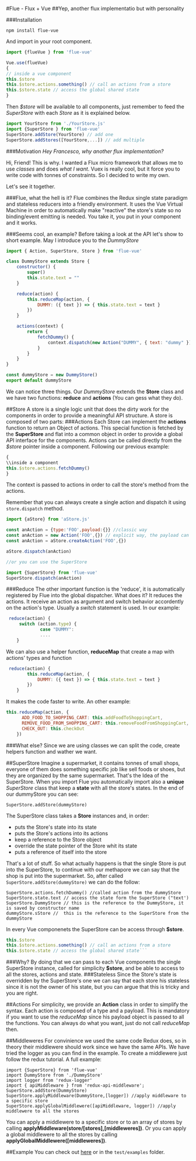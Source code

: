 #Flue - Flux + Vue
##Yep, another flux implementatio but with personality

###Installation

```
npm install flue-vue
```
And import in your root component.

```javascript
import {flueVue } from 'flue-vue'

Vue.use(flueVue)
{
// inside a vue component
this.$store
this.$store.actions.something() // call an actions from a store
this.$store.state // access the global shared state
}
```

Then *$store* will be available to all components, just remember to feed the *SuperStore* with each *Store* as it is explained below.

```javascript
import YourStore from './YourStore.js'
import {SuperStore } from 'flue-vue'
SuperStore.addStore(YourStore) // add one
SuperStore.addStores([YourStore,...]) // add multiple
```


###Motivation
*Hey Francesco, why another flux implementation?*

Hi, Friend! This is why. I wanted a Flux micro framework that allows me to use *classes* and does *what I want*. Vuex is really cool, but it force you to write code with tonnes of constraints. So I decided to write my own. 

Let's see it together.

###Flue, what the hell is it?
Flue combines the Redux single state paradigm and stateless reducers into a friendly environment. It uses the Vue Virtual Machine in order to automatically make "reactive" the store's state so no binding/event emitting is needed. You take it, you put in your component and it works.

###Seems cool, an example?
Before taking a look at the API let's show to short example. May I introduce you to the *DummyStore*

```javascript
import { Action, SuperStore, Store } from 'flue-vue'

class DummyStore extends Store {
    constructor() {
        super()
        this.state.text = ""
    }

    reduce(action) {
        this.reduceMap(action, {
            DUMMY: ({ text }) => { this.state.text = text }
        })
    }

    actions(context) {
        return {
            fetchDummy() {
                context.dispatch(new Action("DUMMY", { text: "dummy" }))
            }
        }
    }
}

const dummyStore = new DummyStore()
export default dummyStore
```

We can notice three things. Our *DummyStore* extends the **Store** class and we have two functions: **reduce** and **actions** (You can gess what they do).

##Store
A store is a single logic unit that does the dirty work for the components in order to provide a meaningful API structure. A store is composed of two parts:
###Actions
Each Store can implement the **actions** function to return an Object of actions. This special function is fetched by the **SuperStore**  and flat into a common object in order to provide a global API interface for the components. Actions can be called directly from the *$store* pointer inside a component. Following our previous example:

```javascript
{
\\inside a component
this.$store.actions.fetchDummy()
}
```

The context is passed to actions in order to call the store's method from the actions.

Remember that you can always create a single action and dispatch it using `store.dispatch` method.

```javascript
import {aStore} from 'aStore.js'

const anAction = {type:'FOO',payload:{}} //classic way
const anAction = new Action('FOO',{}) // explicit way, the payload can be remove if empty
const anAction = aStore.createAction('FOO',{})

aStore.dispatch(anAction)

//or you can use the SuperStore

import {SuperStore} from 'flue-vue'
SuperStore.dispatch(anAction)
```


###Reduce
The other important function is the 'reduce', it is automatically registered by Flue into the global dispatcher. What does it? It reduces the actions. It receive an action as argument and switch behavior accordently on the action's type. Usually a *switch* statement is used. In our example:
```javascript
 reduce(action) {
     switch (action.type) {
             case "DUMMY":
             ....
    }
```

We can also use a helper function, **reduceMap** that create a map with actions' types and function

```javascript
 reduce(action) {
        this.reduceMap(action, {
            DUMMY: ({ text }) => { this.state.text = text }
        })
    }
```

It makes the code faster to write. An other example:

```javascript
this.reduceMap(action, {
      ADD_FOOD_TO_SHOPPING_CART: this.addFoodToShoppingCart,
      REMOVE_FOOD_FROM_SHOPPING_CART: this.removeFoodFromShoppingCart,
      CHECK_OUT: this.checkOut
    })
```


###What else?
Since we are using classes we can split the code, create helpers function and wather we want.

##SuperStore
Imagine a supermarket, it contains tonnes of small shops, everyone of them does something specific job like sell foods or shoes, but they are organized by the same supermarket. That's the Idea of the SuperStore. When you import Flue you automatically import also a **unique** *SuperStore* class that keep a **state** with all the store's states. In the end of our dummyStore you can see:

```
SuperStore.addStore(dummyStore)
```
The SuperStore class takes a **Store** instances and, in order:

* puts the Store's state into its state
* puts the Store's actions into its actions
* keep a reference to the Store object 
* override the state pointer of the Store whit its state
* puts a reference of itself into the store

That's a lot of stuff. So what actually happens is that the single Store is put into the SuperStore, to continue with our methapore we can say that the shop is put into the supermarket. So, after called ```SuperStore.addStore(dummyStore)``` we can do the follow:

```
SuperStore.actions.fetchDummy() //called action from the dummyStore
SuperStore.state.text // access the state form the SuperStore ("text')
SuperStore.DummyStore // this is the reference to the DummyStore, it is saved by constructor name
dummyStore.sStore //  this is the reference to the SuperStore from the dummyStore
```
In every Vue componenets the SuperStore can be access through **$store**. 

```javascript
this.$store
this.$store.actions.something() // call an actions from a store
this.$store.state // access the global shared state```
```

###Why?
By doing that we can pass to each Vue components the single SuperStore instance, called for simplicity **$store**, and be able to access to all the stores, actions and state.
###Stateless
Since the Store's state is overridden by the SuperStore's one we can say that each store his stateless since it is not the owner of his state, but you can argue that this is tricky and you are right.

##Actions
For simplicity, we provide an **Action** class in order to simplify the syntax. Each action is composed of a type and a payload. This is mandatory if you want to use the *reduceMap* since his payload object is passed to all the functions. You can always do what you want, just do not call *reduceMap* then.

##Middleweres
For convinience we used the same code Redux does, so in theory their middlewere should work since we have the same APIs. We have tried the logger as you can find in the example. To create a middlewere just follow the redux tutorial. A full example:

```
import {SuperStore} from 'flue-vue'
import DummyStore from './DummyStore'
import logger from 'redux-logger'
import { apiMiddleware } from 'redux-api-middleware';
SuperStore.addStore(DummyStore)
SuperStore.applyMiddleware(DummyStore,[logger]) //apply middleware to a specific store
SuperStore.applyGlobalMiddlewere([apiMiddleware, logger]) //apply middlewere to all the stores
```
You can apply a middlewere to a specific store or to an array of stores by calling **applyMiddleware(store/[stores],[middleweres])**. Or you can apply a global middlewere to all the stores by calling **applyGlobalMiddlewere([middleweres])**.

##Example
You can check out [here](https://github.com/FrancescoSaverioZuppichini/flueVueExample) or in the ```test/examples``` folder.
